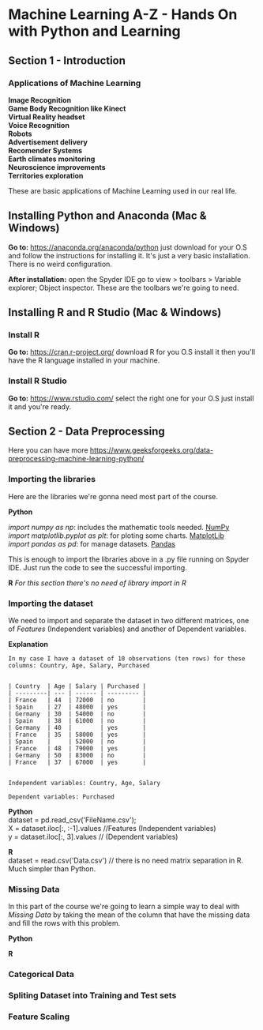 # Machine Learning A-Z - Hands On with Python and Learning

## Section 1 - Introduction

### Applications of Machine Learning

**Image Recognition**  
**Game Body Recognition like Kinect**  
**Virtual Reality headset**  
**Voice Recognition**  
**Robots**  
**Advertisement delivery**  
**Recomender Systems**  
**Earth climates monitoring**  
**Neuroscience improvements**  
**Territories exploration**  

These are basic applications of Machine Learning used in our real life.  


## Installing Python and Anaconda (Mac & Windows)

**Go to:** https://anaconda.org/anaconda/python just download for your O.S and follow the instructions for installing it. It's just a very basic installation. There is no weird configuration.  

**After installation:** open the Spyder IDE go to view > toolbars > Variable explorer; Object inspector. These are the toolbars we're going to need. 


## Installing R and R Studio (Mac & Windows)

### Install R

**Go to:** https://cran.r-project.org/ download R for you O.S install it then you'll have the R language installed in your machine.  

### Install R Studio

**Go to:** https://www.rstudio.com/ select the right one for your O.S just install it and you're ready.


## Section 2 - Data Preprocessing

Here you can have more https://www.geeksforgeeks.org/data-preprocessing-machine-learning-python/

### Importing the libraries
Here are the libraries we're gonna need most part of the course.

**Python** 

*import numpy as np*: includes the mathematic tools needed. [NumPy](http://www.numpy.org/)  
*import matplotlib.pyplot as plt*: for ploting some charts. [MatplotLib](https://matplotlib.org/api/pyplot_api.html)  
*import pandas as pd*: for manage datasets. [Pandas](https://pandas.pydata.org/)  
 
This is enough to import the libraries above in a .py file running on Spyder IDE. Just run the code to see the successful importing.

**R** 
*For this section there's no need of library import in R*


### Importing the dataset  

We need to import and separate the dataset in two different matrices, one of *Features* (Independent variables) and another of Dependent variables.  

**Explanation**  
```
In my case I have a dataset of 10 observations (ten rows) for these columns: Country, Age, Salary, Purchased   


| Country  | Age | Salary | Purchased |
| ---------| --- | ------ | --------- |
| France   | 44  | 72000  | no        |
| Spain    | 27  | 48000  | yes       |
| Germany  | 30  | 54000  | no        |
| Spain    | 38  | 61000  | no        |
| Germany  | 40  |        | yes       |
| France   | 35  | 58000  | yes       |
| Spain    |     | 52000  | no        |
| France   | 48  | 79000  | yes       |
| Germany  | 50  | 83000  | no        |
| France   | 37  | 67000  | yes       |


Independent variables: Country, Age, Salary   

Dependent variables: Purchased  

```
**Python**  
dataset = pd.read_csv('FileName.csv');  
X = dataset.iloc[:, :-1].values //Features (Independent variables)  
y = dataset.iloc[:, 3].values   // (Dependent variables)  

**R**  
dataset = read.csv('Data.csv') // there is no need matrix separation in R. Much simpler than Python.  


### Missing Data
In this part of the course we're going to learn a simple way to deal with *Missing Data* by taking the mean of the column that have the missing data and fill the rows with this problem.


**Python**  
 

**R**  
 



### Categorical Data

### Spliting Dataset into Training and Test sets

### Feature Scaling





